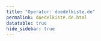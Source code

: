 ```yaml
---
title: "Operator: doedelkiste.de"
permalink: doedelkiste.de.html
datatable: true
hide_sidebar: true
---
```


<div>                        <script type="text/javascript">window.PlotlyConfig = {MathJaxConfig: 'local'};</script>
        <script src="https://cdn.plot.ly/plotly-2.4.2.min.js"></script>                <div id="0b735cc6-b2ce-4bdd-9f65-0d362a4617db" class="plotly-graph-div" style="height:100%; width:100%;"></div>            <script type="text/javascript">                                    window.PLOTLYENV=window.PLOTLYENV || {};                                    if (document.getElementById("0b735cc6-b2ce-4bdd-9f65-0d362a4617db")) {                    Plotly.newPlot(                        "0b735cc6-b2ce-4bdd-9f65-0d362a4617db",                        [{"name":"exit probability (%)","type":"scatter","x":["2019-10-31","2019-11-01","2019-11-02","2019-11-03","2019-11-04","2019-11-05","2019-11-06","2019-11-07","2019-11-08","2019-11-09","2019-11-10","2019-11-11","2019-11-12","2019-11-13","2019-11-14","2019-11-15","2019-11-16","2019-11-17","2019-11-18","2019-11-19","2019-11-20","2019-11-21","2019-11-22","2019-11-23","2019-11-24","2019-11-25","2019-11-26","2019-11-27","2019-11-28","2019-11-29","2019-11-30","2019-12-01","2019-12-02","2019-12-03","2019-12-04","2019-12-05","2019-12-06","2019-12-07","2019-12-08","2019-12-09","2019-12-10","2019-12-11","2019-12-12","2019-12-13","2019-12-14","2019-12-15","2019-12-16","2019-12-17","2019-12-18","2019-12-19","2019-12-20","2019-12-21","2019-12-22","2019-12-23","2019-12-24","2019-12-25","2019-12-26","2019-12-27","2019-12-28","2019-12-29","2019-12-30","2019-12-31","2020-01-01","2020-01-02","2020-01-03","2020-01-04","2020-01-05","2020-01-06","2020-01-07","2020-01-08","2020-01-09","2020-01-10","2020-01-11","2020-01-12","2020-01-13","2020-01-14","2020-01-15","2020-01-16","2020-01-17","2020-01-18","2020-01-19","2020-01-20","2020-01-21","2020-01-22","2020-01-23","2020-01-24","2020-01-25","2020-01-26","2020-01-27","2020-01-28","2020-01-29","2020-01-30","2020-01-31","2020-02-01","2020-02-02","2020-02-03","2020-02-04","2020-02-05","2020-02-06","2020-02-07","2020-02-08","2020-02-09","2020-02-10","2020-02-11","2020-02-12","2020-02-13","2020-02-14","2020-02-15","2020-02-16","2020-02-17","2020-02-18","2020-02-19","2020-02-20","2020-02-21","2020-02-22","2020-02-23","2020-02-24","2020-02-25","2020-02-26","2020-02-27","2020-02-28","2020-02-29","2020-02-29","2020-02-29","2020-02-29","2020-02-29","2020-02-29","2020-02-29","2020-02-29","2020-02-29","2020-02-29","2020-02-29","2020-02-29","2020-02-29","2020-02-29","2020-02-29","2020-02-29","2020-02-29","2020-02-29","2020-02-29","2020-02-29","2020-02-29","2020-02-29","2020-02-29","2020-02-29","2020-03-01","2020-03-02","2020-03-03","2020-03-04","2020-03-05","2020-03-06","2020-03-07","2020-03-08","2020-03-09","2020-03-10","2020-03-11","2020-03-12","2020-03-13","2020-03-14","2020-03-15","2020-03-16","2020-03-17","2020-03-18","2020-03-19","2020-03-20","2020-03-21","2020-03-22","2020-03-23","2020-03-24","2020-03-25","2020-03-26","2020-03-27","2020-03-28","2020-03-29","2020-03-30","2020-03-31","2020-04-01","2020-04-02","2020-04-03","2020-04-04","2020-04-05","2020-04-06","2020-04-07","2020-04-08","2020-04-09","2020-04-10","2020-04-11","2020-04-12","2020-04-13","2020-04-14","2020-04-15","2020-04-16","2020-04-17","2020-04-18","2020-04-19","2020-04-20","2020-04-21","2020-04-22","2020-04-23","2020-04-24","2020-04-25","2020-04-26","2020-04-27","2020-04-28","2020-04-29","2020-04-30","2020-05-01","2020-05-02","2020-05-03","2020-05-04","2020-05-05","2020-05-06","2020-05-07","2020-05-08","2020-05-09","2020-05-10","2020-05-12","2020-05-12","2020-05-13","2020-05-14","2020-05-15","2020-05-16","2020-05-17","2020-05-18","2020-05-19","2020-05-20","2020-05-20","2020-05-20","2020-05-20","2020-05-20","2020-05-20","2020-05-20","2020-05-20","2020-05-20","2020-05-20","2020-05-20","2020-05-20","2020-05-20","2020-05-20","2020-05-20","2020-05-20","2020-05-20","2020-05-20","2020-05-20","2020-05-20","2020-05-21","2020-05-21","2020-05-21","2020-05-21","2020-05-21","2020-05-21","2020-05-21","2020-05-21","2020-05-21","2020-05-21","2020-05-21","2020-05-21","2020-05-21","2020-05-21","2020-05-21","2020-05-21","2020-05-21","2020-05-21","2020-05-21","2020-05-21","2020-05-21","2020-05-21","2020-05-21","2020-05-22","2020-05-22","2020-05-22","2020-05-22","2020-05-22","2020-05-22","2020-05-22","2020-05-22","2020-05-22","2020-05-22","2020-05-22","2020-05-22","2020-05-22","2020-05-22","2020-05-22","2020-05-22","2020-05-22","2020-05-22","2020-05-22","2020-05-22","2020-05-22","2020-05-22","2020-05-22","2020-05-22","2020-05-23","2020-05-24","2020-05-25","2020-05-26","2020-05-27","2020-05-28","2020-05-29","2020-05-30","2020-05-31","2020-06-01","2020-06-02","2020-06-03","2020-06-04","2020-06-05","2020-06-06","2020-06-07","2020-06-08","2020-06-09","2020-06-10","2020-06-11","2020-06-12","2020-06-13","2020-06-14","2020-06-15","2020-06-16","2020-06-17","2020-06-18","2020-06-19","2020-06-20","2020-06-21","2020-06-22","2020-06-22","2020-06-22","2020-06-22","2020-06-22","2020-06-22","2020-06-22","2020-06-22","2020-06-22","2020-06-22","2020-06-22","2020-06-22","2020-06-22","2020-06-22","2020-06-22","2020-06-22","2020-06-22","2020-06-22","2020-06-22","2020-06-22","2020-06-22","2020-06-22","2020-06-22","2020-06-22","2020-06-23","2020-06-24","2020-06-25","2020-06-26","2020-06-27","2020-06-28","2020-06-29","2020-06-30","2020-07-01","2020-07-02","2020-07-03","2020-07-04","2020-07-05","2020-07-06","2020-07-07","2020-07-08","2020-07-09","2020-07-10","2020-07-11","2020-07-12","2020-07-13","2020-07-14","2020-07-15","2020-07-16","2020-07-17","2020-07-18","2020-07-19","2020-07-20","2020-07-21","2020-07-22","2020-07-23","2020-07-24","2020-07-25","2020-07-26","2020-07-27","2020-07-28","2020-07-29","2020-07-30","2020-07-31","2020-08-01","2020-08-02","2020-08-03","2020-08-04","2020-08-04","2020-08-05","2020-08-06","2020-08-07","2020-08-08","2020-08-09","2020-08-10","2020-08-11","2020-08-12","2020-08-13","2020-08-14","2020-08-15","2020-08-16","2020-08-17","2020-08-18","2020-08-19","2020-08-20","2020-08-21","2020-08-22","2020-08-23","2020-08-24","2020-08-25","2020-08-26","2020-08-27","2020-08-28","2020-08-29","2020-08-30","2020-08-31","2020-09-01","2020-09-02","2020-09-03","2020-09-04","2020-09-05","2020-09-06","2020-09-08","2020-09-09","2020-09-10","2020-09-11","2020-09-12","2020-09-13","2020-09-14","2020-09-15","2020-09-16","2020-09-17","2020-09-18","2020-09-19","2020-09-20","2020-09-21","2020-09-22","2020-09-23","2020-09-24","2020-09-25","2020-09-26","2020-09-27","2020-09-28","2020-09-29","2020-09-30","2020-10-01","2020-10-02","2020-10-03","2020-10-04","2020-10-05","2020-10-06","2020-10-07","2020-10-08","2020-10-09","2020-10-10","2020-10-11","2020-10-12","2020-10-13","2020-10-14","2020-10-15","2020-10-16","2020-10-17","2020-10-18","2020-10-19","2020-10-20","2020-10-21","2020-10-22","2020-10-23","2020-10-24","2020-10-25","2020-10-26","2020-10-27","2020-10-28","2020-10-30","2020-10-31","2020-11-01","2020-11-02","2020-11-03","2020-11-04","2020-11-05","2020-11-06","2020-11-07","2020-11-08","2020-11-09","2020-11-10","2020-11-11","2020-11-12","2020-11-13","2020-11-14","2020-11-15","2020-11-17","2020-11-18","2020-11-19","2020-11-20","2020-11-21","2020-11-22","2020-11-23","2020-11-24","2020-11-25","2020-11-26","2020-11-27","2020-11-28","2020-11-29","2020-11-30","2020-12-01","2020-12-02","2020-12-03","2020-12-04","2020-12-05","2020-12-06","2020-12-07","2020-12-09","2020-12-10","2020-12-11","2020-12-12","2020-12-13","2020-12-14","2020-12-16","2020-12-19","2020-12-20","2020-12-22","2020-12-24","2020-12-25","2020-12-26","2020-12-27","2020-12-28","2020-12-29","2020-12-30","2020-12-31","2021-01-01","2021-01-02","2021-01-03","2021-01-04","2021-01-05","2021-01-07","2021-01-08","2021-01-09","2021-01-10","2021-01-11","2021-01-12","2021-01-13","2021-01-14","2021-01-15","2021-01-16","2021-01-17","2021-01-18","2021-01-19","2021-01-20","2021-01-21","2021-01-22","2021-01-23","2021-01-24","2021-01-25","2021-01-26","2021-01-27","2021-01-28","2021-01-29","2021-01-30","2021-01-31","2021-02-01","2021-02-02","2021-02-03","2021-02-04","2021-02-05","2021-02-06","2021-02-07","2021-02-08","2021-02-09","2021-02-10","2021-02-11","2021-02-12","2021-02-13","2021-02-14","2021-02-15","2021-02-16","2021-02-17","2021-02-18","2021-02-19","2021-02-20","2021-02-21","2021-02-22","2021-02-23","2021-02-24","2021-02-25","2021-02-26","2021-02-27","2021-02-28","2021-03-01","2021-03-02","2021-03-03","2021-03-04","2021-03-05","2021-03-06","2021-03-07","2021-03-08","2021-03-09","2021-03-10","2021-03-11","2021-03-13","2021-03-14","2021-03-15","2021-03-16","2021-03-17","2021-03-18","2021-03-19","2021-03-20","2021-03-21","2021-03-22","2021-03-23","2021-03-24","2021-03-25","2021-03-26","2021-03-27","2021-03-28","2021-03-29","2021-03-30","2021-03-31","2021-04-01","2021-04-02","2021-04-03","2021-04-04","2021-04-05","2021-04-06","2021-04-07","2021-04-08","2021-04-09","2021-04-10","2021-04-11","2021-04-12","2021-04-13","2021-04-14","2021-04-15","2021-04-16","2021-04-17","2021-04-18","2021-04-19","2021-04-20","2021-04-21","2021-04-22","2021-04-23","2021-04-24","2021-04-25","2021-04-26","2021-04-27","2021-04-28","2021-04-29","2021-04-30","2021-05-01","2021-05-02","2021-05-03","2021-05-04","2021-05-05","2021-05-06","2021-05-07","2021-05-08","2021-05-09","2021-05-10","2021-05-11","2021-05-12","2021-05-13","2021-05-14","2021-05-15","2021-05-16","2021-05-17","2021-05-18","2021-05-19","2021-05-20","2021-05-21","2021-05-22","2021-05-23","2021-05-24","2021-05-25","2021-05-26","2021-05-27","2021-05-28","2021-05-29","2021-05-30","2021-05-31","2021-06-01","2021-06-02","2021-06-03","2021-06-04","2021-06-05","2021-06-06","2021-06-07","2021-06-09","2021-06-10","2021-06-11","2021-06-12","2021-06-13","2021-06-14","2021-06-15","2021-06-16","2021-06-17","2021-06-18","2021-06-19","2021-06-20","2021-06-21","2021-06-22","2021-06-23","2021-06-24","2021-06-25","2021-06-26","2021-06-27","2021-06-28","2021-06-29","2021-06-30","2021-07-01","2021-07-02","2021-07-03","2021-07-04","2021-07-05","2021-07-06","2021-07-07","2021-07-08","2021-07-09","2021-07-10","2021-07-11","2021-07-12","2021-07-13","2021-07-14","2021-07-15","2021-07-16","2021-07-17","2021-07-18","2021-07-19","2021-07-20","2021-07-21","2021-07-22","2021-07-23","2021-07-25","2021-07-26","2021-07-27","2021-07-28","2021-07-29","2021-07-30","2021-07-31","2021-08-01","2021-08-02","2021-08-03","2021-08-04","2021-08-05","2021-08-06","2021-08-07","2021-08-08","2021-08-09","2021-08-10","2021-08-11","2021-08-12","2021-08-13","2021-08-14","2021-08-15","2021-08-16","2021-08-17","2021-08-18","2021-08-19","2021-08-20","2021-08-21","2021-08-22","2021-08-24","2021-08-25","2021-08-26","2021-08-27","2021-08-28","2021-08-29","2021-08-30","2021-08-31","2021-09-01","2021-09-02","2021-09-03","2021-09-04","2021-09-05","2021-09-06","2021-09-07","2021-09-09","2021-09-10","2021-09-11","2021-09-12","2021-09-13","2021-09-14","2021-09-15","2021-09-16","2021-09-17","2021-09-18","2021-09-19","2021-09-20","2021-09-21","2021-09-22","2021-09-23","2021-09-24","2021-09-25","2021-09-26","2021-09-27","2021-09-28","2021-09-29","2021-09-30","2021-10-01","2021-10-02","2021-10-03","2021-10-04","2021-10-05","2021-10-06"],"xaxis":"x","y":[0.0,0.0,0.0,0.0,0.0,0.0,0.0,0.0,0.0,0.0,0.0,0.0,0.0,0.0,0.0,0.0,0.0,0.0,0.0,0.0,0.0,0.0,0.0,0.0,0.0,0.0,0.0,0.0,0.0,0.0,0.0,0.0,0.0,0.0,0.0,0.0,0.0,0.0,0.0,0.0,0.0,0.0,0.0,0.0,0.0,0.0,0.0,0.0,0.0,0.0,0.0,0.0,0.0,0.0,0.0,0.0,0.0,0.0,0.0,0.0,0.0,0.0,0.0,0.0,0.0,0.0,0.0,0.0,0.0,0.0,0.0,0.0,0.0,0.0,0.0,0.0,0.0,0.0,0.0,0.0,0.0,0.0,0.0,0.0,0.0,0.0,0.0,0.0,0.0,0.0,0.0,0.0,0.0,0.0,0.0,0.0,0.0,0.0,0.0,0.0,0.0,0.0,0.0,0.0,0.0,0.0,0.0,0.0,0.0,0.0,0.0,0.0,0.0,0.0,0.0,0.0,0.0,0.0,0.0,0.0,0.0,0.0,0.0,0.0,0.0,0.0,0.0,0.0,0.0,0.0,0.0,0.0,0.0,0.0,0.0,0.0,0.0,0.0,0.0,0.0,0.0,0.0,0.0,0.0,0.0,0.0,0.0,0.0,0.0,0.0,0.0,0.0,0.0,0.0,0.0,0.0,0.0,0.0,0.0,0.0,0.0,0.0,0.0,0.0,0.0,0.0,0.0,0.0,0.0,0.0,0.0,0.0,0.0,0.0,0.0,0.0,0.0,0.0,0.0,0.0,0.0,0.0,0.0,0.0,0.0,0.0,0.0,0.0,0.0,0.0,0.0,0.0,0.0,0.0,0.0,0.0,0.0,0.0,0.0,0.0,0.0,0.0,0.0,0.0,0.0,0.0,0.0,0.0,0.0,0.0,0.0,0.0,0.0,0.0,0.0,0.0,0.0,0.0,0.0,0.0,0.0,0.0,0.0,0.0,0.0,0.0,0.0,0.0,0.0,0.0,0.0,0.0,0.0,0.0,0.0,0.0,0.0,0.0,0.0,0.0,0.0,0.0,0.0,0.0,0.0,0.0,0.0,0.0,0.0,0.0,0.0,0.0,0.0,0.0,0.0,0.0,0.0,0.0,0.0,0.0,0.0,0.0,0.0,0.0,0.0,0.0,0.0,0.0,0.0,0.0,0.0,0.0,0.0,0.0,0.0,0.0,0.0,0.0,0.0,0.0,0.0,0.0,0.0,0.0,0.0,0.0,0.0,0.0,0.0,0.0,0.0,0.0,0.0,0.0,0.0,0.0,0.0,0.0,0.0,0.0,0.0,0.0,0.0,0.0,0.0,0.0,0.0,0.0,0.0,0.0,0.0,0.0,0.0,0.0,0.0,0.0,0.0,0.0,0.0,0.0,0.0,0.0,0.0,0.0,0.0,0.0,0.0,0.0,0.0,0.0,0.0,0.0,0.0,0.0,0.0,0.0,0.0,0.0,0.0,0.0,0.0,0.0,0.0,0.0,0.0,0.0,0.0,0.0,0.0,0.0,0.0,0.0,0.0,0.0,0.0,0.0,0.0,0.0,0.0,0.0,0.0,0.0,0.0,0.0,0.0,0.0,0.0,0.0,0.0,0.0,0.0,0.0,0.0,0.0,0.0,0.0,0.0,0.0,0.0,0.0,0.0,0.0,0.0,0.0,0.0,0.0,0.0,0.0,0.0,0.0,0.0,0.0,0.0,0.0,0.0,0.0,0.0,0.0,0.0,0.0,0.0,0.0,0.0,0.0,0.0,0.0,0.0,0.0,0.0,0.0,0.0,0.0,0.0,0.0,0.0,0.0,0.0,0.0,0.0,0.0,0.0,0.0,0.0,0.0,0.0,0.0,0.0,0.0,0.0,0.0,0.0,0.0,0.0,0.0,0.0,0.0,0.0,0.0,0.0,0.0,0.0,0.0,0.0,0.0,0.0,0.0,0.0,0.0,0.0,0.0,0.0,0.0,0.0,0.0,0.0,0.0,0.0,0.0,0.0,0.0,0.0,0.0,0.0,0.0,0.0,0.0,0.0,0.0,0.0,0.0,0.0,0.0,0.0,0.0,0.0,0.0,0.0,0.0,0.0,0.0,0.0,0.0,0.0,0.0,0.0,0.0,0.0,0.0,0.0,0.0,0.0,0.0,0.0,0.0,0.0,0.0,0.0,0.0,0.0,0.0,0.0,0.0,0.0,0.0,0.0,0.0,0.0,0.0,0.0,0.0,0.0,0.0,0.0,0.0,0.0,0.0,0.0,0.0,0.0,0.0,0.0,0.0,0.0,0.0,0.0,0.0,0.0,0.0,0.0,0.0,0.0,0.0,0.0,0.0,0.0,0.0,0.0,0.0,0.0,0.0,0.0,0.0,0.0,0.0,0.0,0.0,0.0,0.0,0.0,0.0,0.0,0.0,0.0,0.0,0.0,0.0,0.0,0.0,0.0,0.0,0.0,0.0,0.0,0.0,0.0,0.0,0.0,0.0,0.0,0.0,0.0,0.0,0.0,0.0,0.0,0.0,0.0,0.0,0.0,0.0,0.0,0.0,0.0,0.0,0.0,0.0,0.0,0.0,0.0,0.0,0.0,0.0,0.0,0.0,0.0,0.0,0.0,0.0,0.0,0.0,0.0,0.0,0.0,0.0,0.0,0.0,0.0,0.0,0.0,0.0,0.0,0.0,0.0,0.0,0.0,0.0,0.0,0.0,0.0,0.0,0.0,0.0,0.0,0.0,0.0,0.0,0.0,0.0,0.0,0.0,0.0,0.0,0.0,0.0,0.0,0.0,0.0,0.0,0.0,0.0,0.0,0.0,0.0,0.0,0.0,0.0,0.0,0.0,0.0,0.0,0.0,0.0,0.0,0.0,0.0,0.0,0.0,0.0,0.0,0.0,0.0,0.0,0.0,0.0,0.0,0.0,0.0,0.0,0.0,0.0,0.0,0.0,0.0,0.0,0.0,0.0,0.0,0.0,0.0,0.0,0.0,0.0,0.0,0.0,0.0,0.0,0.0,0.0,0.0,0.0,0.0,0.0,0.0,0.0,0.0,0.0,0.0,0.0,0.0,0.0,0.0,0.0,0.0,0.0,0.0,0.0,0.0,0.0,0.0,0.0,0.0,0.0,0.0,0.0,0.0,0.0,0.0,0.0,0.0,0.0,0.0,0.0,0.0,0.0,0.0,0.0,0.0,0.0,0.0,0.0,0.0,0.0,0.0,0.0,0.0,0.0,0.0,0.0,0.0,0.0,0.0,0.0,0.0,0.0,0.0,0.0,0.0,0.0,0.0,0.0,0.0,0.0,0.0,0.0,0.0,0.0,0.0,0.0,0.0,0.0,0.0,0.0,0.0,0.0,0.0,0.0,0.0,0.0,0.0,0.0,0.0,0.0,0.0,0.0,0.0,0.0,0.0,0.0,0.0,0.0,0.0,0.0,0.0,0.0,0.0,0.0,0.0,0.0,0.0,0.0,0.0,0.0,0.0,0.0,0.0,0.0,0.0,0.0,0.0,0.0,0.0,0.0,0.0],"yaxis":"y"},{"name":"guard probability (%)","type":"scatter","x":["2019-10-31","2019-11-01","2019-11-02","2019-11-03","2019-11-04","2019-11-05","2019-11-06","2019-11-07","2019-11-08","2019-11-09","2019-11-10","2019-11-11","2019-11-12","2019-11-13","2019-11-14","2019-11-15","2019-11-16","2019-11-17","2019-11-18","2019-11-19","2019-11-20","2019-11-21","2019-11-22","2019-11-23","2019-11-24","2019-11-25","2019-11-26","2019-11-27","2019-11-28","2019-11-29","2019-11-30","2019-12-01","2019-12-02","2019-12-03","2019-12-04","2019-12-05","2019-12-06","2019-12-07","2019-12-08","2019-12-09","2019-12-10","2019-12-11","2019-12-12","2019-12-13","2019-12-14","2019-12-15","2019-12-16","2019-12-17","2019-12-18","2019-12-19","2019-12-20","2019-12-21","2019-12-22","2019-12-23","2019-12-24","2019-12-25","2019-12-26","2019-12-27","2019-12-28","2019-12-29","2019-12-30","2019-12-31","2020-01-01","2020-01-02","2020-01-03","2020-01-04","2020-01-05","2020-01-06","2020-01-07","2020-01-08","2020-01-09","2020-01-10","2020-01-11","2020-01-12","2020-01-13","2020-01-14","2020-01-15","2020-01-16","2020-01-17","2020-01-18","2020-01-19","2020-01-20","2020-01-21","2020-01-22","2020-01-23","2020-01-24","2020-01-25","2020-01-26","2020-01-27","2020-01-28","2020-01-29","2020-01-30","2020-01-31","2020-02-01","2020-02-02","2020-02-03","2020-02-04","2020-02-05","2020-02-06","2020-02-07","2020-02-08","2020-02-09","2020-02-10","2020-02-11","2020-02-12","2020-02-13","2020-02-14","2020-02-15","2020-02-16","2020-02-17","2020-02-18","2020-02-19","2020-02-20","2020-02-21","2020-02-22","2020-02-23","2020-02-24","2020-02-25","2020-02-26","2020-02-27","2020-02-28","2020-02-29","2020-02-29","2020-02-29","2020-02-29","2020-02-29","2020-02-29","2020-02-29","2020-02-29","2020-02-29","2020-02-29","2020-02-29","2020-02-29","2020-02-29","2020-02-29","2020-02-29","2020-02-29","2020-02-29","2020-02-29","2020-02-29","2020-02-29","2020-02-29","2020-02-29","2020-02-29","2020-02-29","2020-03-01","2020-03-02","2020-03-03","2020-03-04","2020-03-05","2020-03-06","2020-03-07","2020-03-08","2020-03-09","2020-03-10","2020-03-11","2020-03-12","2020-03-13","2020-03-14","2020-03-15","2020-03-16","2020-03-17","2020-03-18","2020-03-19","2020-03-20","2020-03-21","2020-03-22","2020-03-23","2020-03-24","2020-03-25","2020-03-26","2020-03-27","2020-03-28","2020-03-29","2020-03-30","2020-03-31","2020-04-01","2020-04-02","2020-04-03","2020-04-04","2020-04-05","2020-04-06","2020-04-07","2020-04-08","2020-04-09","2020-04-10","2020-04-11","2020-04-12","2020-04-13","2020-04-14","2020-04-15","2020-04-16","2020-04-17","2020-04-18","2020-04-19","2020-04-20","2020-04-21","2020-04-22","2020-04-23","2020-04-24","2020-04-25","2020-04-26","2020-04-27","2020-04-28","2020-04-29","2020-04-30","2020-05-01","2020-05-02","2020-05-03","2020-05-04","2020-05-05","2020-05-06","2020-05-07","2020-05-08","2020-05-09","2020-05-10","2020-05-12","2020-05-12","2020-05-13","2020-05-14","2020-05-15","2020-05-16","2020-05-17","2020-05-18","2020-05-19","2020-05-20","2020-05-20","2020-05-20","2020-05-20","2020-05-20","2020-05-20","2020-05-20","2020-05-20","2020-05-20","2020-05-20","2020-05-20","2020-05-20","2020-05-20","2020-05-20","2020-05-20","2020-05-20","2020-05-20","2020-05-20","2020-05-20","2020-05-20","2020-05-21","2020-05-21","2020-05-21","2020-05-21","2020-05-21","2020-05-21","2020-05-21","2020-05-21","2020-05-21","2020-05-21","2020-05-21","2020-05-21","2020-05-21","2020-05-21","2020-05-21","2020-05-21","2020-05-21","2020-05-21","2020-05-21","2020-05-21","2020-05-21","2020-05-21","2020-05-21","2020-05-22","2020-05-22","2020-05-22","2020-05-22","2020-05-22","2020-05-22","2020-05-22","2020-05-22","2020-05-22","2020-05-22","2020-05-22","2020-05-22","2020-05-22","2020-05-22","2020-05-22","2020-05-22","2020-05-22","2020-05-22","2020-05-22","2020-05-22","2020-05-22","2020-05-22","2020-05-22","2020-05-22","2020-05-23","2020-05-24","2020-05-25","2020-05-26","2020-05-27","2020-05-28","2020-05-29","2020-05-30","2020-05-31","2020-06-01","2020-06-02","2020-06-03","2020-06-04","2020-06-05","2020-06-06","2020-06-07","2020-06-08","2020-06-09","2020-06-10","2020-06-11","2020-06-12","2020-06-13","2020-06-14","2020-06-15","2020-06-16","2020-06-17","2020-06-18","2020-06-19","2020-06-20","2020-06-21","2020-06-22","2020-06-22","2020-06-22","2020-06-22","2020-06-22","2020-06-22","2020-06-22","2020-06-22","2020-06-22","2020-06-22","2020-06-22","2020-06-22","2020-06-22","2020-06-22","2020-06-22","2020-06-22","2020-06-22","2020-06-22","2020-06-22","2020-06-22","2020-06-22","2020-06-22","2020-06-22","2020-06-22","2020-06-23","2020-06-24","2020-06-25","2020-06-26","2020-06-27","2020-06-28","2020-06-29","2020-06-30","2020-07-01","2020-07-02","2020-07-03","2020-07-04","2020-07-05","2020-07-06","2020-07-07","2020-07-08","2020-07-09","2020-07-10","2020-07-11","2020-07-12","2020-07-13","2020-07-14","2020-07-15","2020-07-16","2020-07-17","2020-07-18","2020-07-19","2020-07-20","2020-07-21","2020-07-22","2020-07-23","2020-07-24","2020-07-25","2020-07-26","2020-07-27","2020-07-28","2020-07-29","2020-07-30","2020-07-31","2020-08-01","2020-08-02","2020-08-03","2020-08-04","2020-08-04","2020-08-05","2020-08-06","2020-08-07","2020-08-08","2020-08-09","2020-08-10","2020-08-11","2020-08-12","2020-08-13","2020-08-14","2020-08-15","2020-08-16","2020-08-17","2020-08-18","2020-08-19","2020-08-20","2020-08-21","2020-08-22","2020-08-23","2020-08-24","2020-08-25","2020-08-26","2020-08-27","2020-08-28","2020-08-29","2020-08-30","2020-08-31","2020-09-01","2020-09-02","2020-09-03","2020-09-04","2020-09-05","2020-09-06","2020-09-08","2020-09-09","2020-09-10","2020-09-11","2020-09-12","2020-09-13","2020-09-14","2020-09-15","2020-09-16","2020-09-17","2020-09-18","2020-09-19","2020-09-20","2020-09-21","2020-09-22","2020-09-23","2020-09-24","2020-09-25","2020-09-26","2020-09-27","2020-09-28","2020-09-29","2020-09-30","2020-10-01","2020-10-02","2020-10-03","2020-10-04","2020-10-05","2020-10-06","2020-10-07","2020-10-08","2020-10-09","2020-10-10","2020-10-11","2020-10-12","2020-10-13","2020-10-14","2020-10-15","2020-10-16","2020-10-17","2020-10-18","2020-10-19","2020-10-20","2020-10-21","2020-10-22","2020-10-23","2020-10-24","2020-10-25","2020-10-26","2020-10-27","2020-10-28","2020-10-30","2020-10-31","2020-11-01","2020-11-02","2020-11-03","2020-11-04","2020-11-05","2020-11-06","2020-11-07","2020-11-08","2020-11-09","2020-11-10","2020-11-11","2020-11-12","2020-11-13","2020-11-14","2020-11-15","2020-11-17","2020-11-18","2020-11-19","2020-11-20","2020-11-21","2020-11-22","2020-11-23","2020-11-24","2020-11-25","2020-11-26","2020-11-27","2020-11-28","2020-11-29","2020-11-30","2020-12-01","2020-12-02","2020-12-03","2020-12-04","2020-12-05","2020-12-06","2020-12-07","2020-12-09","2020-12-10","2020-12-11","2020-12-12","2020-12-13","2020-12-14","2020-12-16","2020-12-19","2020-12-20","2020-12-22","2020-12-24","2020-12-25","2020-12-26","2020-12-27","2020-12-28","2020-12-29","2020-12-30","2020-12-31","2021-01-01","2021-01-02","2021-01-03","2021-01-04","2021-01-05","2021-01-07","2021-01-08","2021-01-09","2021-01-10","2021-01-11","2021-01-12","2021-01-13","2021-01-14","2021-01-15","2021-01-16","2021-01-17","2021-01-18","2021-01-19","2021-01-20","2021-01-21","2021-01-22","2021-01-23","2021-01-24","2021-01-25","2021-01-26","2021-01-27","2021-01-28","2021-01-29","2021-01-30","2021-01-31","2021-02-01","2021-02-02","2021-02-03","2021-02-04","2021-02-05","2021-02-06","2021-02-07","2021-02-08","2021-02-09","2021-02-10","2021-02-11","2021-02-12","2021-02-13","2021-02-14","2021-02-15","2021-02-16","2021-02-17","2021-02-18","2021-02-19","2021-02-20","2021-02-21","2021-02-22","2021-02-23","2021-02-24","2021-02-25","2021-02-26","2021-02-27","2021-02-28","2021-03-01","2021-03-02","2021-03-03","2021-03-04","2021-03-05","2021-03-06","2021-03-07","2021-03-08","2021-03-09","2021-03-10","2021-03-11","2021-03-13","2021-03-14","2021-03-15","2021-03-16","2021-03-17","2021-03-18","2021-03-19","2021-03-20","2021-03-21","2021-03-22","2021-03-23","2021-03-24","2021-03-25","2021-03-26","2021-03-27","2021-03-28","2021-03-29","2021-03-30","2021-03-31","2021-04-01","2021-04-02","2021-04-03","2021-04-04","2021-04-05","2021-04-06","2021-04-07","2021-04-08","2021-04-09","2021-04-10","2021-04-11","2021-04-12","2021-04-13","2021-04-14","2021-04-15","2021-04-16","2021-04-17","2021-04-18","2021-04-19","2021-04-20","2021-04-21","2021-04-22","2021-04-23","2021-04-24","2021-04-25","2021-04-26","2021-04-27","2021-04-28","2021-04-29","2021-04-30","2021-05-01","2021-05-02","2021-05-03","2021-05-04","2021-05-05","2021-05-06","2021-05-07","2021-05-08","2021-05-09","2021-05-10","2021-05-11","2021-05-12","2021-05-13","2021-05-14","2021-05-15","2021-05-16","2021-05-17","2021-05-18","2021-05-19","2021-05-20","2021-05-21","2021-05-22","2021-05-23","2021-05-24","2021-05-25","2021-05-26","2021-05-27","2021-05-28","2021-05-29","2021-05-30","2021-05-31","2021-06-01","2021-06-02","2021-06-03","2021-06-04","2021-06-05","2021-06-06","2021-06-07","2021-06-09","2021-06-10","2021-06-11","2021-06-12","2021-06-13","2021-06-14","2021-06-15","2021-06-16","2021-06-17","2021-06-18","2021-06-19","2021-06-20","2021-06-21","2021-06-22","2021-06-23","2021-06-24","2021-06-25","2021-06-26","2021-06-27","2021-06-28","2021-06-29","2021-06-30","2021-07-01","2021-07-02","2021-07-03","2021-07-04","2021-07-05","2021-07-06","2021-07-07","2021-07-08","2021-07-09","2021-07-10","2021-07-11","2021-07-12","2021-07-13","2021-07-14","2021-07-15","2021-07-16","2021-07-17","2021-07-18","2021-07-19","2021-07-20","2021-07-21","2021-07-22","2021-07-23","2021-07-25","2021-07-26","2021-07-27","2021-07-28","2021-07-29","2021-07-30","2021-07-31","2021-08-01","2021-08-02","2021-08-03","2021-08-04","2021-08-05","2021-08-06","2021-08-07","2021-08-08","2021-08-09","2021-08-10","2021-08-11","2021-08-12","2021-08-13","2021-08-14","2021-08-15","2021-08-16","2021-08-17","2021-08-18","2021-08-19","2021-08-20","2021-08-21","2021-08-22","2021-08-24","2021-08-25","2021-08-26","2021-08-27","2021-08-28","2021-08-29","2021-08-30","2021-08-31","2021-09-01","2021-09-02","2021-09-03","2021-09-04","2021-09-05","2021-09-06","2021-09-07","2021-09-09","2021-09-10","2021-09-11","2021-09-12","2021-09-13","2021-09-14","2021-09-15","2021-09-16","2021-09-17","2021-09-18","2021-09-19","2021-09-20","2021-09-21","2021-09-22","2021-09-23","2021-09-24","2021-09-25","2021-09-26","2021-09-27","2021-09-28","2021-09-29","2021-09-30","2021-10-01","2021-10-02","2021-10-03","2021-10-04","2021-10-05","2021-10-06"],"xaxis":"x","y":[0.56,0.54,0.55,0.54,0.58,0.6,0.59,0.49,0.6,0.56,0.55,0.52,0.52,0.49,0.52,0.5,0.39,0.4,0.47,0.44,0.44,0.44,0.43,0.42,0.4,0.4,0.39,0.4,0.41,0.39,0.37,0.37,0.35,0.37,0.37,0.38,0.4,0.43,0.43,0.24,0.45,0.44,0.43,0.39,0.36,0.36,0.34,0.34,0.36,0.4,0.39,0.39,0.43,0.43,0.42,0.44,0.44,0.41,0.48,0.45,0.42,0.42,0.41,0.38,0.36,0.39,0.39,0.43,0.42,0.26,0.41,0.25,0.26,0.24,0.39,0.24,0.39,0.39,0.43,0.41,0.51,0.49,0.48,0.56,0.61,0.61,0.58,0.6,0.56,0.62,0.59,0.63,0.63,0.62,0.6,0.56,0.58,0.57,0.58,0.59,0.6,0.62,0.61,0.67,0.68,0.7,0.71,0.7,0.67,0.7,0.7,0.65,0.65,0.66,0.65,0.67,0.67,0.65,0.61,0.59,0.62,0.61,0.61,0.62,0.6,0.61,0.61,0.6,0.61,0.61,0.6,0.61,0.6,0.62,0.6,0.61,0.61,0.58,0.61,0.61,0.61,0.6,0.61,0.61,0.58,0.58,0.58,0.52,0.57,0.54,0.56,0.58,0.57,0.57,0.56,0.6,0.59,0.56,0.6,0.58,0.59,0.59,0.6,0.6,0.59,0.62,0.62,0.64,0.62,0.61,0.57,0.58,0.6,0.62,0.62,0.61,0.59,0.62,0.57,0.58,0.59,0.58,0.62,0.62,0.61,0.63,0.63,0.56,0.56,0.57,0.55,0.58,0.56,0.58,0.58,0.59,0.58,0.6,0.58,0.56,0.61,0.6,0.6,0.63,0.62,0.61,0.63,0.63,0.61,0.6,0.61,0.56,0.54,0.58,0.61,0.53,0.54,0.58,0.57,0.59,0.57,0.53,0.54,0.56,0.57,0.6,0.57,0.62,0.62,0.57,0.63,0.61,0.58,0.61,0.57,0.62,0.61,0.57,0.61,0.57,0.57,0.62,0.61,0.58,0.61,0.57,0.6,0.58,0.58,0.59,0.58,0.61,0.59,0.59,0.61,0.58,0.6,0.58,0.58,0.59,0.59,0.61,0.57,0.61,0.58,0.59,0.59,0.59,0.6,0.59,0.58,0.57,0.59,0.59,0.57,0.6,0.59,0.59,0.58,0.59,0.6,0.58,0.58,0.59,0.57,0.6,0.59,0.58,0.57,0.6,0.59,0.57,0.57,0.56,0.56,0.55,0.55,0.56,0.52,0.46,0.51,0.52,0.52,0.54,0.53,0.53,0.53,0.53,0.4,0.59,0.56,0.58,0.55,0.53,0.51,0.55,0.55,0.53,0.58,0.57,0.6,0.67,0.71,0.67,0.77,0.73,0.71,0.79,0.75,0.71,0.67,0.78,0.73,0.71,0.79,0.76,0.73,0.67,0.78,0.73,0.72,0.76,0.72,0.7,0.78,0.74,0.84,0.88,0.86,0.9,0.98,0.95,1.03,1.03,1.01,1.02,1.02,1.04,1.05,1.08,1.05,1.06,1.04,1.05,1.05,1.08,1.05,1.04,1.08,1.02,1.05,1.02,1.02,1.07,1.02,1.14,1.17,1.26,1.3,1.3,1.31,1.29,1.18,1.15,1.13,1.09,1.07,1.18,1.2,1.24,1.32,1.31,1.39,1.37,1.35,1.32,1.32,1.37,1.31,1.27,1.32,1.3,1.3,1.3,1.27,1.4,1.33,1.28,1.24,1.23,1.25,1.28,1.21,1.22,1.25,1.3,1.31,1.3,1.28,1.36,1.4,1.42,1.32,1.45,1.48,1.21,1.16,1.18,1.26,1.2,1.17,1.27,1.31,1.35,1.34,1.35,1.36,1.37,1.34,1.34,1.33,1.33,1.27,1.27,1.27,1.29,1.22,1.32,1.27,1.34,1.26,1.32,1.28,1.34,1.26,1.3,1.28,1.21,1.22,1.31,1.23,1.23,1.25,1.19,1.11,1.27,1.26,1.23,1.24,1.23,1.17,1.21,1.21,1.15,1.16,1.23,1.21,1.28,1.29,1.32,1.31,1.35,1.38,1.43,1.33,1.3,1.32,1.4,1.39,1.35,1.23,1.4,1.35,1.29,1.36,1.37,1.35,1.26,1.31,1.21,1.24,1.24,1.27,1.32,1.28,1.3,1.2,1.3,1.33,1.34,1.47,1.45,1.49,1.57,1.44,1.45,1.43,1.41,1.38,1.31,1.31,1.37,1.4,1.38,1.21,0.91,1.26,1.36,1.24,1.22,1.23,1.18,1.18,1.2,1.15,1.19,1.13,1.16,0.81,1.15,1.01,1.23,1.2,1.36,1.2,1.28,0.76,1.27,1.29,0.82,0.9,0.89,1.41,1.47,1.35,1.29,0.85,1.36,1.34,1.3,1.37,1.44,1.39,1.43,1.43,1.02,0.95,1.28,1.43,0.98,0.94,0.87,0.87,1.1,1.28,1.3,1.29,1.26,1.01,1.07,1.02,0.96,1.09,1.06,1.0,1.05,1.06,1.1,1.08,1.03,1.13,1.09,1.12,1.07,1.08,1.03,1.06,1.04,1.08,1.03,1.06,1.01,1.07,1.03,1.12,1.11,1.16,1.26,1.33,1.28,1.29,1.36,1.35,1.32,1.4,1.42,1.44,1.32,1.27,1.36,1.36,1.36,1.47,1.49,1.46,1.37,1.34,1.31,1.25,1.36,1.36,1.45,1.5,1.46,1.45,1.4,1.4,1.4,1.45,1.41,1.42,1.39,1.37,1.41,1.41,1.35,1.38,1.32,1.34,1.35,1.38,1.37,1.31,1.42,1.41,1.39,1.51,1.56,1.57,1.61,1.41,1.48,1.44,1.45,1.45,1.5,1.48,1.46,1.4,1.41,1.4,1.41,1.37,1.4,1.45,1.45,1.49,1.39,1.44,1.47,1.44,1.44,1.43,1.42,1.47,1.51,1.52,1.56,1.51,1.48,1.55,1.45,1.37,1.38,1.37,1.39,1.4,1.46,1.43,1.45,1.54,1.52,1.49,1.52,1.44,1.49,1.44,1.42,1.39,1.38,1.4,1.42,1.41,1.48,1.5,1.47,1.5,1.53,1.54,1.53,1.5,1.56,1.48,1.48,1.48,1.42,1.48,1.45,1.48,1.46,1.45,1.48,1.49,1.58,1.54,1.57,1.57,1.5,1.5,1.55,1.58,1.63,1.58,1.65,1.61,1.58,1.59,1.53,1.49,1.56,1.49,1.51,1.53,1.52,1.48,1.55,1.53,1.54,1.54,1.5,1.43,1.48,1.45,1.42,1.38,1.28,1.22,1.21,1.17,1.17,1.17,1.22,1.18,1.21,1.29,1.3,1.3,1.31,1.32,1.36,1.38,1.44,1.46,1.43,1.44,1.48,1.5,1.55,1.59,1.54,1.55,1.49,1.34,1.29,1.19,1.17,1.19,1.16,1.2,1.27,1.36,1.24,1.27],"yaxis":"y"},{"name":"advertised bandwidth","type":"scatter","x":["2019-10-31","2019-11-01","2019-11-02","2019-11-03","2019-11-04","2019-11-05","2019-11-06","2019-11-07","2019-11-08","2019-11-09","2019-11-10","2019-11-11","2019-11-12","2019-11-13","2019-11-14","2019-11-15","2019-11-16","2019-11-17","2019-11-18","2019-11-19","2019-11-20","2019-11-21","2019-11-22","2019-11-23","2019-11-24","2019-11-25","2019-11-26","2019-11-27","2019-11-28","2019-11-29","2019-11-30","2019-12-01","2019-12-02","2019-12-03","2019-12-04","2019-12-05","2019-12-06","2019-12-07","2019-12-08","2019-12-09","2019-12-10","2019-12-11","2019-12-12","2019-12-13","2019-12-14","2019-12-15","2019-12-16","2019-12-17","2019-12-18","2019-12-19","2019-12-20","2019-12-21","2019-12-22","2019-12-23","2019-12-24","2019-12-25","2019-12-26","2019-12-27","2019-12-28","2019-12-29","2019-12-30","2019-12-31","2020-01-01","2020-01-02","2020-01-03","2020-01-04","2020-01-05","2020-01-06","2020-01-07","2020-01-08","2020-01-09","2020-01-10","2020-01-11","2020-01-12","2020-01-13","2020-01-14","2020-01-15","2020-01-16","2020-01-17","2020-01-18","2020-01-19","2020-01-20","2020-01-21","2020-01-22","2020-01-23","2020-01-24","2020-01-25","2020-01-26","2020-01-27","2020-01-28","2020-01-29","2020-01-30","2020-01-31","2020-02-01","2020-02-02","2020-02-03","2020-02-04","2020-02-05","2020-02-06","2020-02-07","2020-02-08","2020-02-09","2020-02-10","2020-02-11","2020-02-12","2020-02-13","2020-02-14","2020-02-15","2020-02-16","2020-02-17","2020-02-18","2020-02-19","2020-02-20","2020-02-21","2020-02-22","2020-02-23","2020-02-24","2020-02-25","2020-02-26","2020-02-27","2020-02-28","2020-02-29","2020-02-29","2020-02-29","2020-02-29","2020-02-29","2020-02-29","2020-02-29","2020-02-29","2020-02-29","2020-02-29","2020-02-29","2020-02-29","2020-02-29","2020-02-29","2020-02-29","2020-02-29","2020-02-29","2020-02-29","2020-02-29","2020-02-29","2020-02-29","2020-02-29","2020-02-29","2020-02-29","2020-03-01","2020-03-02","2020-03-03","2020-03-04","2020-03-05","2020-03-06","2020-03-07","2020-03-08","2020-03-09","2020-03-10","2020-03-11","2020-03-12","2020-03-13","2020-03-14","2020-03-15","2020-03-16","2020-03-17","2020-03-18","2020-03-19","2020-03-20","2020-03-21","2020-03-22","2020-03-23","2020-03-24","2020-03-25","2020-03-26","2020-03-27","2020-03-28","2020-03-29","2020-03-30","2020-03-31","2020-04-01","2020-04-02","2020-04-03","2020-04-04","2020-04-05","2020-04-06","2020-04-07","2020-04-08","2020-04-09","2020-04-10","2020-04-11","2020-04-12","2020-04-13","2020-04-14","2020-04-15","2020-04-16","2020-04-17","2020-04-18","2020-04-19","2020-04-20","2020-04-21","2020-04-22","2020-04-23","2020-04-24","2020-04-25","2020-04-26","2020-04-27","2020-04-28","2020-04-29","2020-04-30","2020-05-01","2020-05-02","2020-05-03","2020-05-04","2020-05-05","2020-05-06","2020-05-07","2020-05-08","2020-05-09","2020-05-10","2020-05-12","2020-05-12","2020-05-13","2020-05-14","2020-05-15","2020-05-16","2020-05-17","2020-05-18","2020-05-19","2020-05-20","2020-05-20","2020-05-20","2020-05-20","2020-05-20","2020-05-20","2020-05-20","2020-05-20","2020-05-20","2020-05-20","2020-05-20","2020-05-20","2020-05-20","2020-05-20","2020-05-20","2020-05-20","2020-05-20","2020-05-20","2020-05-20","2020-05-20","2020-05-21","2020-05-21","2020-05-21","2020-05-21","2020-05-21","2020-05-21","2020-05-21","2020-05-21","2020-05-21","2020-05-21","2020-05-21","2020-05-21","2020-05-21","2020-05-21","2020-05-21","2020-05-21","2020-05-21","2020-05-21","2020-05-21","2020-05-21","2020-05-21","2020-05-21","2020-05-21","2020-05-22","2020-05-22","2020-05-22","2020-05-22","2020-05-22","2020-05-22","2020-05-22","2020-05-22","2020-05-22","2020-05-22","2020-05-22","2020-05-22","2020-05-22","2020-05-22","2020-05-22","2020-05-22","2020-05-22","2020-05-22","2020-05-22","2020-05-22","2020-05-22","2020-05-22","2020-05-22","2020-05-22","2020-05-23","2020-05-24","2020-05-25","2020-05-26","2020-05-27","2020-05-28","2020-05-29","2020-05-30","2020-05-31","2020-06-01","2020-06-02","2020-06-03","2020-06-04","2020-06-05","2020-06-06","2020-06-07","2020-06-08","2020-06-09","2020-06-10","2020-06-11","2020-06-12","2020-06-13","2020-06-14","2020-06-15","2020-06-16","2020-06-17","2020-06-18","2020-06-19","2020-06-20","2020-06-21","2020-06-22","2020-06-22","2020-06-22","2020-06-22","2020-06-22","2020-06-22","2020-06-22","2020-06-22","2020-06-22","2020-06-22","2020-06-22","2020-06-22","2020-06-22","2020-06-22","2020-06-22","2020-06-22","2020-06-22","2020-06-22","2020-06-22","2020-06-22","2020-06-22","2020-06-22","2020-06-22","2020-06-22","2020-06-23","2020-06-24","2020-06-25","2020-06-26","2020-06-27","2020-06-28","2020-06-29","2020-06-30","2020-07-01","2020-07-02","2020-07-03","2020-07-04","2020-07-05","2020-07-06","2020-07-07","2020-07-08","2020-07-09","2020-07-10","2020-07-11","2020-07-12","2020-07-13","2020-07-14","2020-07-15","2020-07-16","2020-07-17","2020-07-18","2020-07-19","2020-07-20","2020-07-21","2020-07-22","2020-07-23","2020-07-24","2020-07-25","2020-07-26","2020-07-27","2020-07-28","2020-07-29","2020-07-30","2020-07-31","2020-08-01","2020-08-02","2020-08-03","2020-08-04","2020-08-04","2020-08-05","2020-08-06","2020-08-07","2020-08-08","2020-08-09","2020-08-10","2020-08-11","2020-08-12","2020-08-13","2020-08-14","2020-08-15","2020-08-16","2020-08-17","2020-08-18","2020-08-19","2020-08-20","2020-08-21","2020-08-22","2020-08-23","2020-08-24","2020-08-25","2020-08-26","2020-08-27","2020-08-28","2020-08-29","2020-08-30","2020-08-31","2020-09-01","2020-09-02","2020-09-03","2020-09-04","2020-09-05","2020-09-06","2020-09-08","2020-09-09","2020-09-10","2020-09-11","2020-09-12","2020-09-13","2020-09-14","2020-09-15","2020-09-16","2020-09-17","2020-09-18","2020-09-19","2020-09-20","2020-09-21","2020-09-22","2020-09-23","2020-09-24","2020-09-25","2020-09-26","2020-09-27","2020-09-28","2020-09-29","2020-09-30","2020-10-01","2020-10-02","2020-10-03","2020-10-04","2020-10-05","2020-10-06","2020-10-07","2020-10-08","2020-10-09","2020-10-10","2020-10-11","2020-10-12","2020-10-13","2020-10-14","2020-10-15","2020-10-16","2020-10-17","2020-10-18","2020-10-19","2020-10-20","2020-10-21","2020-10-22","2020-10-23","2020-10-24","2020-10-25","2020-10-26","2020-10-27","2020-10-28","2020-10-30","2020-10-31","2020-11-01","2020-11-02","2020-11-03","2020-11-04","2020-11-05","2020-11-06","2020-11-07","2020-11-08","2020-11-09","2020-11-10","2020-11-11","2020-11-12","2020-11-13","2020-11-14","2020-11-15","2020-11-17","2020-11-18","2020-11-19","2020-11-20","2020-11-21","2020-11-22","2020-11-23","2020-11-24","2020-11-25","2020-11-26","2020-11-27","2020-11-28","2020-11-29","2020-11-30","2020-12-01","2020-12-02","2020-12-03","2020-12-04","2020-12-05","2020-12-06","2020-12-07","2020-12-09","2020-12-10","2020-12-11","2020-12-12","2020-12-13","2020-12-14","2020-12-16","2020-12-19","2020-12-20","2020-12-22","2020-12-24","2020-12-25","2020-12-26","2020-12-27","2020-12-28","2020-12-29","2020-12-30","2020-12-31","2021-01-01","2021-01-02","2021-01-03","2021-01-04","2021-01-05","2021-01-07","2021-01-08","2021-01-09","2021-01-10","2021-01-11","2021-01-12","2021-01-13","2021-01-14","2021-01-15","2021-01-16","2021-01-17","2021-01-18","2021-01-19","2021-01-20","2021-01-21","2021-01-22","2021-01-23","2021-01-24","2021-01-25","2021-01-26","2021-01-27","2021-01-28","2021-01-29","2021-01-30","2021-01-31","2021-02-01","2021-02-02","2021-02-03","2021-02-04","2021-02-05","2021-02-06","2021-02-07","2021-02-08","2021-02-09","2021-02-10","2021-02-11","2021-02-12","2021-02-13","2021-02-14","2021-02-15","2021-02-16","2021-02-17","2021-02-18","2021-02-19","2021-02-20","2021-02-21","2021-02-22","2021-02-23","2021-02-24","2021-02-25","2021-02-26","2021-02-27","2021-02-28","2021-03-01","2021-03-02","2021-03-03","2021-03-04","2021-03-05","2021-03-06","2021-03-07","2021-03-08","2021-03-09","2021-03-10","2021-03-11","2021-03-13","2021-03-14","2021-03-15","2021-03-16","2021-03-17","2021-03-18","2021-03-19","2021-03-20","2021-03-21","2021-03-22","2021-03-23","2021-03-24","2021-03-25","2021-03-26","2021-03-27","2021-03-28","2021-03-29","2021-03-30","2021-03-31","2021-04-01","2021-04-02","2021-04-03","2021-04-04","2021-04-05","2021-04-06","2021-04-07","2021-04-08","2021-04-09","2021-04-10","2021-04-11","2021-04-12","2021-04-13","2021-04-14","2021-04-15","2021-04-16","2021-04-17","2021-04-18","2021-04-19","2021-04-20","2021-04-21","2021-04-22","2021-04-23","2021-04-24","2021-04-25","2021-04-26","2021-04-27","2021-04-28","2021-04-29","2021-04-30","2021-05-01","2021-05-02","2021-05-03","2021-05-04","2021-05-05","2021-05-06","2021-05-07","2021-05-08","2021-05-09","2021-05-10","2021-05-11","2021-05-12","2021-05-13","2021-05-14","2021-05-15","2021-05-16","2021-05-17","2021-05-18","2021-05-19","2021-05-20","2021-05-21","2021-05-22","2021-05-23","2021-05-24","2021-05-25","2021-05-26","2021-05-27","2021-05-28","2021-05-29","2021-05-30","2021-05-31","2021-06-01","2021-06-02","2021-06-03","2021-06-04","2021-06-05","2021-06-06","2021-06-07","2021-06-09","2021-06-10","2021-06-11","2021-06-12","2021-06-13","2021-06-14","2021-06-15","2021-06-16","2021-06-17","2021-06-18","2021-06-19","2021-06-20","2021-06-21","2021-06-22","2021-06-23","2021-06-24","2021-06-25","2021-06-26","2021-06-27","2021-06-28","2021-06-29","2021-06-30","2021-07-01","2021-07-02","2021-07-03","2021-07-04","2021-07-05","2021-07-06","2021-07-07","2021-07-08","2021-07-09","2021-07-10","2021-07-11","2021-07-12","2021-07-13","2021-07-14","2021-07-15","2021-07-16","2021-07-17","2021-07-18","2021-07-19","2021-07-20","2021-07-21","2021-07-22","2021-07-23","2021-07-25","2021-07-26","2021-07-27","2021-07-28","2021-07-29","2021-07-30","2021-07-31","2021-08-01","2021-08-02","2021-08-03","2021-08-04","2021-08-05","2021-08-06","2021-08-07","2021-08-08","2021-08-09","2021-08-10","2021-08-11","2021-08-12","2021-08-13","2021-08-14","2021-08-15","2021-08-16","2021-08-17","2021-08-18","2021-08-19","2021-08-20","2021-08-21","2021-08-22","2021-08-24","2021-08-25","2021-08-26","2021-08-27","2021-08-28","2021-08-29","2021-08-30","2021-08-31","2021-09-01","2021-09-02","2021-09-03","2021-09-04","2021-09-05","2021-09-06","2021-09-07","2021-09-09","2021-09-10","2021-09-11","2021-09-12","2021-09-13","2021-09-14","2021-09-15","2021-09-16","2021-09-17","2021-09-18","2021-09-19","2021-09-20","2021-09-21","2021-09-22","2021-09-23","2021-09-24","2021-09-25","2021-09-26","2021-09-27","2021-09-28","2021-09-29","2021-09-30","2021-10-01","2021-10-02","2021-10-03","2021-10-04","2021-10-05","2021-10-06"],"xaxis":"x","y":[1.49,1.53,1.55,1.56,1.59,1.59,1.57,1.58,1.6,1.58,1.6,1.59,1.56,1.55,1.58,1.58,1.36,1.19,1.31,1.33,1.37,1.36,1.36,1.38,1.38,1.35,1.34,1.3,1.27,1.28,1.26,1.27,1.26,1.24,1.18,1.2,1.23,1.25,1.33,1.35,1.39,1.39,1.45,1.46,1.49,1.49,1.49,1.46,1.46,1.44,1.43,1.45,1.48,1.58,1.6,1.65,1.66,1.65,1.68,1.7,1.67,1.66,1.68,1.67,1.63,1.61,1.61,1.6,1.61,1.61,1.41,1.52,1.59,1.58,1.7,1.69,1.68,1.66,1.66,1.7,1.75,1.82,1.89,1.94,1.93,1.97,1.94,1.9,1.93,1.93,1.89,1.89,1.91,1.91,1.96,1.98,1.97,1.95,1.94,1.91,1.26,1.77,1.79,1.8,1.81,1.82,1.8,1.81,1.86,1.87,1.75,1.75,1.76,1.71,1.7,1.7,1.7,1.64,1.64,1.64,1.65,1.64,1.64,1.65,1.64,1.64,1.65,1.64,1.64,1.65,1.64,1.64,1.65,1.65,1.64,1.64,1.65,1.64,1.64,1.65,1.65,1.64,1.64,1.65,1.64,1.65,1.65,1.65,1.65,1.63,1.63,1.65,1.59,1.66,1.67,1.67,1.67,1.66,1.66,1.67,1.67,1.67,1.67,1.67,1.67,1.68,1.76,1.76,1.76,1.77,1.76,1.76,1.76,1.75,1.75,1.76,1.76,1.76,1.75,1.75,1.76,1.76,1.77,1.77,1.77,1.77,1.76,1.76,1.76,1.76,1.76,1.76,1.76,1.76,1.76,1.76,1.76,1.76,1.75,1.75,1.75,1.76,1.77,1.77,1.77,1.77,1.77,1.77,1.77,1.76,1.76,1.77,1.77,1.76,1.77,1.77,1.77,1.77,1.77,1.77,1.77,1.77,1.77,1.77,1.77,1.77,1.77,1.77,1.77,1.77,1.77,1.77,1.77,1.77,1.77,1.77,1.77,1.77,1.77,1.77,1.77,1.77,1.77,1.77,1.77,1.77,1.77,1.77,1.77,1.77,1.77,1.77,1.77,1.77,1.77,1.77,1.77,1.77,1.77,1.77,1.77,1.77,1.77,1.77,1.77,1.77,1.77,1.77,1.77,1.77,1.77,1.77,1.77,1.77,1.77,1.77,1.77,1.77,1.77,1.77,1.77,1.77,1.77,1.77,1.77,1.77,1.77,1.77,1.77,1.77,1.77,1.77,1.77,1.77,1.77,1.77,1.77,1.77,1.77,1.77,1.77,1.69,1.69,1.77,1.77,1.76,1.76,1.76,1.76,1.76,1.76,1.77,1.77,1.77,1.77,1.77,1.77,1.77,1.6,1.72,1.77,1.97,2.08,1.99,2.15,2.13,1.99,2.17,2.13,2.08,1.99,2.15,2.13,1.99,2.17,2.13,2.08,1.99,2.17,2.13,1.99,2.13,2.13,1.99,2.17,2.13,2.21,2.22,2.22,2.31,2.38,2.43,2.43,2.46,2.46,2.62,2.64,2.63,2.71,2.72,2.72,2.72,2.72,2.71,2.71,2.73,2.72,2.71,2.71,2.72,2.72,2.71,2.71,2.47,2.81,2.66,2.82,3.01,2.97,2.97,2.98,2.98,2.73,2.73,2.73,2.71,2.69,3.08,3.02,3.03,3.09,3.23,3.09,3.27,3.32,3.35,3.27,3.28,3.29,3.47,3.45,3.45,3.4,3.38,3.23,3.18,3.06,3.23,3.23,3.28,3.29,3.3,3.32,3.32,3.32,3.3,3.25,3.26,3.3,3.29,3.3,3.3,3.3,3.33,3.33,3.28,3.42,3.41,3.35,3.48,3.53,3.49,3.48,3.52,3.59,3.62,3.65,3.66,3.68,3.73,3.72,3.73,3.74,3.79,3.74,3.73,3.76,3.75,3.76,3.74,3.75,3.75,3.75,3.76,3.76,3.78,3.78,3.77,3.76,3.75,3.71,3.69,3.71,3.75,3.76,3.79,3.81,3.83,3.83,3.86,3.85,3.84,3.82,3.85,3.83,3.84,3.54,3.87,3.89,3.9,3.9,3.9,3.91,3.91,3.91,3.93,3.98,3.96,4.03,4.04,4.04,4.06,4.08,4.07,4.06,4.06,4.06,4.06,4.06,4.06,4.06,4.08,4.11,4.13,4.16,4.18,4.19,4.22,4.23,4.21,4.16,4.18,4.15,4.2,4.21,4.21,4.21,4.21,4.14,4.16,4.18,4.22,4.27,4.27,4.25,3.52,4.24,4.21,4.2,4.17,4.2,3.5,4.2,4.17,4.16,4.11,4.12,4.14,4.2,4.2,4.17,4.16,4.13,4.05,4.15,4.17,4.26,4.26,4.28,4.27,4.27,4.26,4.25,4.23,4.22,4.24,4.21,4.21,4.2,4.23,4.31,4.32,4.31,4.27,4.23,4.28,4.29,4.3,4.32,4.28,4.25,4.2,4.19,4.13,4.16,4.2,4.22,4.3,4.34,4.35,4.22,4.35,4.19,4.19,4.27,4.29,4.29,4.25,4.15,4.19,4.25,4.36,4.37,4.4,4.42,4.45,4.45,4.44,4.41,4.4,4.36,4.34,4.29,4.29,4.29,4.29,4.29,4.35,4.38,4.39,4.37,4.33,4.33,4.32,4.29,4.26,4.24,4.27,4.33,4.35,4.35,4.35,4.39,4.34,4.37,4.53,4.58,4.58,4.57,4.47,4.47,4.4,4.46,4.46,4.47,4.53,4.51,4.45,4.43,4.42,4.4,4.38,4.4,4.38,4.37,4.38,4.37,4.35,4.35,4.34,4.33,4.34,4.33,4.31,4.4,4.41,4.42,4.52,4.52,4.47,4.46,4.49,3.77,4.46,4.4,4.55,4.65,4.63,4.63,4.68,4.71,4.54,4.64,4.64,4.88,4.84,4.82,4.76,4.79,4.77,4.79,4.78,4.77,4.77,4.7,4.62,4.59,4.58,4.58,4.57,4.56,4.67,4.68,4.64,4.64,4.66,4.58,4.64,4.64,4.66,4.67,4.67,4.61,4.63,4.58,4.56,4.59,4.59,4.57,4.5,4.5,4.45,4.5,4.52,4.56,4.64,4.65,4.69,4.7,4.72,4.66,4.68,4.71,4.67,4.68,4.68,4.71,4.72,4.68,4.68,4.69,4.74,4.78,4.8,4.84,4.84,4.83,4.81,4.8,4.84,4.83,4.82,4.82,4.79,4.78,4.79,4.74,4.78,4.79,4.78,4.79,4.8,3.78,4.82,4.83,4.81,4.8,4.83,4.78,4.79,4.77,4.76,4.76,4.82,4.83,4.98,5.0,5.0,5.01,5.01,4.99,4.99,5.01,4.89,4.88,5.05,5.05,5.04,5.04,4.92,4.84,4.83,4.87,4.89,4.88,4.87,4.89,4.89,4.91,4.9,5.05,5.04,5.04,5.05,5.05,5.05,5.03,5.03,4.97,4.96,4.99,5.0,5.01],"yaxis":"y2"}],                        {"hovermode":"x","template":{"data":{"bar":[{"error_x":{"color":"#2a3f5f"},"error_y":{"color":"#2a3f5f"},"marker":{"line":{"color":"#E5ECF6","width":0.5},"pattern":{"fillmode":"overlay","size":10,"solidity":0.2}},"type":"bar"}],"barpolar":[{"marker":{"line":{"color":"#E5ECF6","width":0.5},"pattern":{"fillmode":"overlay","size":10,"solidity":0.2}},"type":"barpolar"}],"carpet":[{"aaxis":{"endlinecolor":"#2a3f5f","gridcolor":"white","linecolor":"white","minorgridcolor":"white","startlinecolor":"#2a3f5f"},"baxis":{"endlinecolor":"#2a3f5f","gridcolor":"white","linecolor":"white","minorgridcolor":"white","startlinecolor":"#2a3f5f"},"type":"carpet"}],"choropleth":[{"colorbar":{"outlinewidth":0,"ticks":""},"type":"choropleth"}],"contour":[{"colorbar":{"outlinewidth":0,"ticks":""},"colorscale":[[0.0,"#0d0887"],[0.1111111111111111,"#46039f"],[0.2222222222222222,"#7201a8"],[0.3333333333333333,"#9c179e"],[0.4444444444444444,"#bd3786"],[0.5555555555555556,"#d8576b"],[0.6666666666666666,"#ed7953"],[0.7777777777777778,"#fb9f3a"],[0.8888888888888888,"#fdca26"],[1.0,"#f0f921"]],"type":"contour"}],"contourcarpet":[{"colorbar":{"outlinewidth":0,"ticks":""},"type":"contourcarpet"}],"heatmap":[{"colorbar":{"outlinewidth":0,"ticks":""},"colorscale":[[0.0,"#0d0887"],[0.1111111111111111,"#46039f"],[0.2222222222222222,"#7201a8"],[0.3333333333333333,"#9c179e"],[0.4444444444444444,"#bd3786"],[0.5555555555555556,"#d8576b"],[0.6666666666666666,"#ed7953"],[0.7777777777777778,"#fb9f3a"],[0.8888888888888888,"#fdca26"],[1.0,"#f0f921"]],"type":"heatmap"}],"heatmapgl":[{"colorbar":{"outlinewidth":0,"ticks":""},"colorscale":[[0.0,"#0d0887"],[0.1111111111111111,"#46039f"],[0.2222222222222222,"#7201a8"],[0.3333333333333333,"#9c179e"],[0.4444444444444444,"#bd3786"],[0.5555555555555556,"#d8576b"],[0.6666666666666666,"#ed7953"],[0.7777777777777778,"#fb9f3a"],[0.8888888888888888,"#fdca26"],[1.0,"#f0f921"]],"type":"heatmapgl"}],"histogram":[{"marker":{"pattern":{"fillmode":"overlay","size":10,"solidity":0.2}},"type":"histogram"}],"histogram2d":[{"colorbar":{"outlinewidth":0,"ticks":""},"colorscale":[[0.0,"#0d0887"],[0.1111111111111111,"#46039f"],[0.2222222222222222,"#7201a8"],[0.3333333333333333,"#9c179e"],[0.4444444444444444,"#bd3786"],[0.5555555555555556,"#d8576b"],[0.6666666666666666,"#ed7953"],[0.7777777777777778,"#fb9f3a"],[0.8888888888888888,"#fdca26"],[1.0,"#f0f921"]],"type":"histogram2d"}],"histogram2dcontour":[{"colorbar":{"outlinewidth":0,"ticks":""},"colorscale":[[0.0,"#0d0887"],[0.1111111111111111,"#46039f"],[0.2222222222222222,"#7201a8"],[0.3333333333333333,"#9c179e"],[0.4444444444444444,"#bd3786"],[0.5555555555555556,"#d8576b"],[0.6666666666666666,"#ed7953"],[0.7777777777777778,"#fb9f3a"],[0.8888888888888888,"#fdca26"],[1.0,"#f0f921"]],"type":"histogram2dcontour"}],"mesh3d":[{"colorbar":{"outlinewidth":0,"ticks":""},"type":"mesh3d"}],"parcoords":[{"line":{"colorbar":{"outlinewidth":0,"ticks":""}},"type":"parcoords"}],"pie":[{"automargin":true,"type":"pie"}],"scatter":[{"marker":{"colorbar":{"outlinewidth":0,"ticks":""}},"type":"scatter"}],"scatter3d":[{"line":{"colorbar":{"outlinewidth":0,"ticks":""}},"marker":{"colorbar":{"outlinewidth":0,"ticks":""}},"type":"scatter3d"}],"scattercarpet":[{"marker":{"colorbar":{"outlinewidth":0,"ticks":""}},"type":"scattercarpet"}],"scattergeo":[{"marker":{"colorbar":{"outlinewidth":0,"ticks":""}},"type":"scattergeo"}],"scattergl":[{"marker":{"colorbar":{"outlinewidth":0,"ticks":""}},"type":"scattergl"}],"scattermapbox":[{"marker":{"colorbar":{"outlinewidth":0,"ticks":""}},"type":"scattermapbox"}],"scatterpolar":[{"marker":{"colorbar":{"outlinewidth":0,"ticks":""}},"type":"scatterpolar"}],"scatterpolargl":[{"marker":{"colorbar":{"outlinewidth":0,"ticks":""}},"type":"scatterpolargl"}],"scatterternary":[{"marker":{"colorbar":{"outlinewidth":0,"ticks":""}},"type":"scatterternary"}],"surface":[{"colorbar":{"outlinewidth":0,"ticks":""},"colorscale":[[0.0,"#0d0887"],[0.1111111111111111,"#46039f"],[0.2222222222222222,"#7201a8"],[0.3333333333333333,"#9c179e"],[0.4444444444444444,"#bd3786"],[0.5555555555555556,"#d8576b"],[0.6666666666666666,"#ed7953"],[0.7777777777777778,"#fb9f3a"],[0.8888888888888888,"#fdca26"],[1.0,"#f0f921"]],"type":"surface"}],"table":[{"cells":{"fill":{"color":"#EBF0F8"},"line":{"color":"white"}},"header":{"fill":{"color":"#C8D4E3"},"line":{"color":"white"}},"type":"table"}]},"layout":{"annotationdefaults":{"arrowcolor":"#2a3f5f","arrowhead":0,"arrowwidth":1},"autotypenumbers":"strict","coloraxis":{"colorbar":{"outlinewidth":0,"ticks":""}},"colorscale":{"diverging":[[0,"#8e0152"],[0.1,"#c51b7d"],[0.2,"#de77ae"],[0.3,"#f1b6da"],[0.4,"#fde0ef"],[0.5,"#f7f7f7"],[0.6,"#e6f5d0"],[0.7,"#b8e186"],[0.8,"#7fbc41"],[0.9,"#4d9221"],[1,"#276419"]],"sequential":[[0.0,"#0d0887"],[0.1111111111111111,"#46039f"],[0.2222222222222222,"#7201a8"],[0.3333333333333333,"#9c179e"],[0.4444444444444444,"#bd3786"],[0.5555555555555556,"#d8576b"],[0.6666666666666666,"#ed7953"],[0.7777777777777778,"#fb9f3a"],[0.8888888888888888,"#fdca26"],[1.0,"#f0f921"]],"sequentialminus":[[0.0,"#0d0887"],[0.1111111111111111,"#46039f"],[0.2222222222222222,"#7201a8"],[0.3333333333333333,"#9c179e"],[0.4444444444444444,"#bd3786"],[0.5555555555555556,"#d8576b"],[0.6666666666666666,"#ed7953"],[0.7777777777777778,"#fb9f3a"],[0.8888888888888888,"#fdca26"],[1.0,"#f0f921"]]},"colorway":["#636efa","#EF553B","#00cc96","#ab63fa","#FFA15A","#19d3f3","#FF6692","#B6E880","#FF97FF","#FECB52"],"font":{"color":"#2a3f5f"},"geo":{"bgcolor":"white","lakecolor":"white","landcolor":"#E5ECF6","showlakes":true,"showland":true,"subunitcolor":"white"},"hoverlabel":{"align":"left"},"hovermode":"closest","mapbox":{"style":"light"},"paper_bgcolor":"white","plot_bgcolor":"#E5ECF6","polar":{"angularaxis":{"gridcolor":"white","linecolor":"white","ticks":""},"bgcolor":"#E5ECF6","radialaxis":{"gridcolor":"white","linecolor":"white","ticks":""}},"scene":{"xaxis":{"backgroundcolor":"#E5ECF6","gridcolor":"white","gridwidth":2,"linecolor":"white","showbackground":true,"ticks":"","zerolinecolor":"white"},"yaxis":{"backgroundcolor":"#E5ECF6","gridcolor":"white","gridwidth":2,"linecolor":"white","showbackground":true,"ticks":"","zerolinecolor":"white"},"zaxis":{"backgroundcolor":"#E5ECF6","gridcolor":"white","gridwidth":2,"linecolor":"white","showbackground":true,"ticks":"","zerolinecolor":"white"}},"shapedefaults":{"line":{"color":"#2a3f5f"}},"ternary":{"aaxis":{"gridcolor":"white","linecolor":"white","ticks":""},"baxis":{"gridcolor":"white","linecolor":"white","ticks":""},"bgcolor":"#E5ECF6","caxis":{"gridcolor":"white","linecolor":"white","ticks":""}},"title":{"x":0.05},"xaxis":{"automargin":true,"gridcolor":"white","linecolor":"white","ticks":"","title":{"standoff":15},"zerolinecolor":"white","zerolinewidth":2},"yaxis":{"automargin":true,"gridcolor":"white","linecolor":"white","ticks":"","title":{"standoff":15},"zerolinecolor":"white","zerolinewidth":2}}},"xaxis":{"anchor":"y","domain":[0.0,0.94],"rangeselector":{"buttons":[{"count":7,"label":"week","step":"day","stepmode":"backward"},{"count":1,"label":"month","step":"month","stepmode":"backward"},{"count":6,"label":"6 months","step":"month","stepmode":"backward"},{"count":1,"label":"year","step":"year","stepmode":"backward"},{"step":"all"}]}},"yaxis":{"anchor":"x","domain":[0.0,1.0],"rangemode":"nonnegative","ticksuffix":"%","title":{"text":"exit / guard probability"}},"yaxis2":{"anchor":"x","overlaying":"y","rangemode":"nonnegative","side":"right","ticksuffix":" Gbit/s","title":{"text":"advertised bandwidth"}}},                        {"responsive": true}                    )                };                            </script>        </div>

Only proven relays are included in the graph and table. A proven relay claims to be part of a domain
and can be verified to be part of it via the
["well-known" URL or DNS records](https://nusenu.github.io/ContactInfo-Information-Sharing-Specification/#proof).

<div class="datatable-begin"></div>

| Nickname                                                                |   Mbit/s | Exit   | IPv4                                                     | IPv6                                                                             | First Seen   | Tor Version   | AS Name                                        |
|:------------------------------------------------------------------------|---------:|:-------|:---------------------------------------------------------|:---------------------------------------------------------------------------------|:-------------|:--------------|:-----------------------------------------------|
| [Ichotolot61](w/relay/03C3069E814E296EB18776EB61B1ECB754ED89FE.html)    |       40 | N      | [81.7.10.193](https://stat.ripe.net/81.7.10.193)         | [2a02:180:6:1::2f16](https://stat.ripe.net/2a02:180:6:1::2f16)                   | 2017-04-12   | 0.4.6.7       | [ISPpro Internet KG](w/as_number/AS35366)      |
| [Freebird32](w/relay/0C475BA4D3AA3C289B716F95954CAD616E50C4E5.html)     |      163 | N      | [81.7.18.7](https://stat.ripe.net/81.7.18.7)             | [2a02:180:6:1::2eee](https://stat.ripe.net/2a02:180:6:1::2eee)                   | 2015-10-18   | 0.4.5.6       | [ISPpro Internet KG](w/as_number/AS35366)      |
| [Ichotolot60](w/relay/1AE039EE0B11DB79E4B4B29CBA9F752864A0259E.html)    |       40 | N      | [81.7.14.253](https://stat.ripe.net/81.7.14.253)         | [2a02:180:6:1::1fa](https://stat.ripe.net/2a02:180:6:1::1fa)                     | 2017-04-12   | 0.4.6.7       | [ISPpro Internet KG](w/as_number/AS35366)      |
| [Doedelkiste16](w/relay/1E64DACE137A4A6223E7A4A73060A22ECA46D7B3.html)  |      163 | N      | [91.143.87.51](https://stat.ripe.net/91.143.87.51)       | [2a02:180:6:1::2fcf](https://stat.ripe.net/2a02:180:6:1::2fcf)                   | 2014-04-08   | 0.4.5.6       | [ISPpro Internet KG](w/as_number/AS35366)      |
| [Doedel24](w/relay/2CE96A8A1DA032664C90F574AFFBECE18A6E8DFC.html)       |      253 | N      | [89.163.128.28](https://stat.ripe.net/89.163.128.28)     | [2001:4ba0:ffff:237::babe](https://stat.ripe.net/2001:4ba0:ffff:237::babe)       | 2015-07-08   | 0.4.6.5       | [myLoc managed IT AG](w/as_number/AS24961)     |
| [Planetclaire65](w/relay/51C367582993D68F8215610B85A99902C945324B.html) |      208 | N      | [91.143.87.136](https://stat.ripe.net/91.143.87.136)     | [2a02:180:6:1::2eff](https://stat.ripe.net/2a02:180:6:1::2eff)                   | 2020-07-02   | 0.4.6.7       | [ISPpro Internet KG](w/as_number/AS35366)      |
| [BeastieJoy63](w/relay/52BFADA8BEAA01BA46C8F767F83C18E2FE50C1B9.html)   |      106 | N      | [85.25.159.65](https://stat.ripe.net/85.25.159.65)       | None                                                                             | 2017-01-15   | 0.4.6.5       | [Host Europe GmbH](w/as_number/AS8972)         |
| [Planetclaire61](w/relay/5F276A6F7AA74AFB2AF100EADA28C7A6F48BA50F.html) |      163 | N      | [91.143.81.212](https://stat.ripe.net/91.143.81.212)     | [2a02:180:6:1::2efb](https://stat.ripe.net/2a02:180:6:1::2efb)                   | 2017-06-29   | 0.4.6.7       | [ISPpro Internet KG](w/as_number/AS35366)      |
| [Freebird33](w/relay/73A5A81688BD536BFBABE18630F5BD6306C9AC8E.html)     |       18 | N      | [5.44.101.190](https://stat.ripe.net/5.44.101.190)       | [2a00:fa40:3aaa:1::9b30:deb0](https://stat.ripe.net/2a00:fa40:3aaa:1::9b30:deb0) | 2015-12-19   | 0.4.6.7       | [dogado GmbH](w/as_number/AS45012)             |
| [Ichotolot62](w/relay/7600680249A22080ECC6173FBBF64D6FCF330A61.html)    |      253 | N      | [193.108.117.209](https://stat.ripe.net/193.108.117.209) | None                                                                             | 2017-04-12   | 0.4.6.7       | [GlobalTeleHost Corp.](w/as_number/AS61003)    |
| [BeastieJoy65](w/relay/79D9E66BB2FDBF25E846B635D8248FE1194CFD26.html)   |      237 | N      | [79.133.36.69](https://stat.ripe.net/79.133.36.69)       | [2a01:7e0:0:633::11e:ba5e](https://stat.ripe.net/2a01:7e0:0:633::11e:ba5e)       | 2017-01-15   | 0.4.6.7       | [diva-e Datacenters GmbH](w/as_number/AS44066) |
| [Ichotolot63](w/relay/82DA9678A0BAE60087AA68A3E1D6E6A2C4246D6D.html)    |      253 | N      | [193.108.117.209](https://stat.ripe.net/193.108.117.209) | None                                                                             | 2017-04-12   | 0.4.6.7       | [GlobalTeleHost Corp.](w/as_number/AS61003)    |
| [BeastieJoy64](w/relay/8CAA470B905758742203E3EB45941719FCA9FEEC.html)   |      106 | N      | [188.138.102.98](https://stat.ripe.net/188.138.102.98)   | None                                                                             | 2017-01-15   | 0.4.6.5       | [Host Europe GmbH](w/as_number/AS8972)         |
| [Doedel22](w/relay/8FA37B93397015B2BC5A525C908485260BE9F422.html)       |      253 | N      | [89.163.128.26](https://stat.ripe.net/89.163.128.26)     | [2001:4ba0:ffff:237::abba](https://stat.ripe.net/2001:4ba0:ffff:237::abba)       | 2015-07-02   | 0.4.6.5       | [myLoc managed IT AG](w/as_number/AS24961)     |
| [Ichotolot65](w/relay/929BF37C657D4F69C76324E5FEA760A62483813B.html)    |      253 | N      | [193.108.117.41](https://stat.ripe.net/193.108.117.41)   | None                                                                             | 2017-06-26   | 0.4.6.7       | [GlobalTeleHost Corp.](w/as_number/AS61003)    |
| [Doedel26](w/relay/9F5068310818ED7C70B0BC4087AB55CB12CB4377.html)       |      253 | N      | [89.163.128.29](https://stat.ripe.net/89.163.128.29)     | [2001:4ba0:ffff:237::cafe](https://stat.ripe.net/2001:4ba0:ffff:237::cafe)       | 2015-05-16   | 0.4.6.5       | [myLoc managed IT AG](w/as_number/AS24961)     |
| [BeastieJoy62](w/relay/A2E6BB5C391CD46B38C55B4329C35304540771F1.html)   |      216 | N      | [79.133.36.68](https://stat.ripe.net/79.133.36.68)       | [2a01:7e0:0:633::be1:1c5](https://stat.ripe.net/2a01:7e0:0:633::be1:1c5)         | 2017-01-15   | 0.4.6.7       | [diva-e Datacenters GmbH](w/as_number/AS44066) |
| [Planetclaire62](w/relay/ACBBB426CE1D0641A590BF1FC1CF05416FC0FF6F.html) |      163 | N      | [91.143.80.230](https://stat.ripe.net/91.143.80.230)     | [2a02:180:6:1::2efc](https://stat.ripe.net/2a02:180:6:1::2efc)                   | 2019-06-05   | 0.4.6.7       | [ISPpro Internet KG](w/as_number/AS35366)      |
| [Doedel21](w/relay/AE6A8C18E7499B586CD36246AC4BCAFFBBF93AB2.html)       |      253 | N      | [89.163.128.25](https://stat.ripe.net/89.163.128.25)     | [2001:4ba0:ffff:237::10cc](https://stat.ripe.net/2001:4ba0:ffff:237::10cc)       | 2015-07-02   | 0.4.6.5       | [myLoc managed IT AG](w/as_number/AS24961)     |
| [BeastieJoy60](w/relay/B86137AE9681701901C6720E55C16805B46BD8E3.html)   |      233 | N      | [79.133.36.67](https://stat.ripe.net/79.133.36.67)       | None                                                                             | 2017-01-15   | 0.4.6.7       | [diva-e Datacenters GmbH](w/as_number/AS44066) |
| [Doedelkiste23](w/relay/C5B8FBC0237F4A04F2055128F257DFF6E9C145B7.html)  |      163 | N      | [91.143.80.147](https://stat.ripe.net/91.143.80.147)     | [2a02:180:6:1::16](https://stat.ripe.net/2a02:180:6:1::16)                       | 2015-07-08   | 0.4.5.6       | [ISPpro Internet KG](w/as_number/AS35366)      |
| [BeastieJoy61](w/relay/CE47F0356D86CF0A1A2008D97623216D560FB0A8.html)   |      106 | N      | [85.25.213.211](https://stat.ripe.net/85.25.213.211)     | None                                                                             | 2017-01-15   | 0.4.6.5       | [Host Europe GmbH](w/as_number/AS8972)         |
| [Doedelkiste08](w/relay/E388F7BD196F5195AEF114552585152EA6942329.html)  |      163 | N      | [91.143.81.27](https://stat.ripe.net/91.143.81.27)       | [2a02:180:6:1::2fce](https://stat.ripe.net/2a02:180:6:1::2fce)                   | 2014-04-08   | 0.4.5.6       | [ISPpro Internet KG](w/as_number/AS35366)      |
| [Planetclaire60](w/relay/E88F8E72100709E226F22DF6A50365480054ECD2.html) |      163 | N      | [91.143.83.100](https://stat.ripe.net/91.143.83.100)     | [2a02:180:6:1::1af](https://stat.ripe.net/2a02:180:6:1::1af)                     | 2017-05-31   | 0.4.6.7       | [ISPpro Internet KG](w/as_number/AS35366)      |
| [Planetclaire63](w/relay/ED7F2BE5D2AC7FCF821A909E2486FFFB95D65272.html) |      163 | N      | [91.143.88.2](https://stat.ripe.net/91.143.88.2)         | [2a02:180:6:1::2efd](https://stat.ripe.net/2a02:180:6:1::2efd)                   | 2019-07-13   | 0.4.6.7       | [ISPpro Internet KG](w/as_number/AS35366)      |
| [Ichotolot64](w/relay/F38FB55A8CCA6A00CDD024A5EA2CFECB38A48E15.html)    |      253 | N      | [193.108.117.41](https://stat.ripe.net/193.108.117.41)   | None                                                                             | 2017-05-06   | 0.4.6.7       | [GlobalTeleHost Corp.](w/as_number/AS61003)    |
| [Freebird31](w/relay/F9246DEF2B653807236DA134F2AEAB103D58ABFE.html)     |      163 | N      | [91.143.88.62](https://stat.ripe.net/91.143.88.62)       | [2a02:180:6:1::3d8](https://stat.ripe.net/2a02:180:6:1::3d8)                     | 2015-10-10   | 0.4.5.6       | [ISPpro Internet KG](w/as_number/AS35366)      |
| [Planetclaire64](w/relay/FA85FE81093FE5D53DDCEA2DBA286E8CCC9C6DDD.html) |      192 | N      | [91.143.85.52](https://stat.ripe.net/91.143.85.52)       | [2a02:180:6:1::2efe](https://stat.ripe.net/2a02:180:6:1::2efe)                   | 2020-06-29   | 0.4.6.7       | [ISPpro Internet KG](w/as_number/AS35366)      |

<div class="datatable-end"></div> 